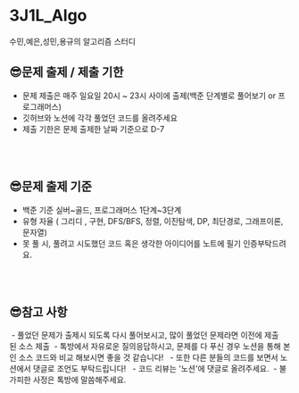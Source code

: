 # 3J1L_Algo
수민,예은,성민,용규의 알고리즘 스터디 




## 😎문제 출제 / 제출 기한
- 문제 제출은 매주 일요일 20시 ~ 23시 사이에 출제(백준 단계별로 풀어보기 or 프로그래머스)
- 깃허브와 노션에 각각 풀었던 코드를 올려주세요
- 제출 기한은 문제 출제한 날짜 기준으로 D-7

<br />
<br />

## 😎문제 출제 기준
- 백준 기준 실버~골드, 프로그래머스 1단계~3단계 
- 유형 자율 ( 그리디 , 구현, DFS/BFS, 정렬, 이진탐색, DP, 최단경로, 그래프이론, 문자열)
- 못 풀 시, 풀려고 시도했던 코드 혹은 생각한 아이디어를 노트에 필기 인증부탁드려요.

<br />
<br />


## 😎참고 사항
 - 풀었던 문제가 출제시 되도록 다시 풀어보시고, 많이 풀었던 문제라면 이전에 제출된 소스 제출
 - 톡방에서 자유로운 질의응답하시고, 문제를 다 푸신 경우 노션을 통해 본인 소스 코드와 비교 해보시면 좋을 것 같습니다! 
 - 또한 다른 분들의 코드를 보면서 노션에서 댓글로 조언도 부탁드립니다! 
 - 코드 리뷰는 '노션'에 댓글로 올려주세요.
 - 불가피한 사정은 톡방에 말씀해주세요. 
